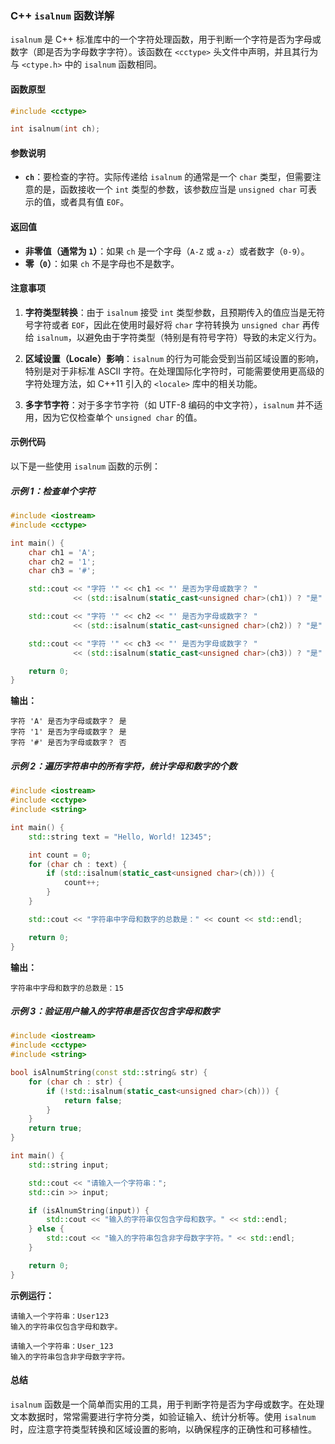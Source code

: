 ### C++ `isalnum` 函数详解

`isalnum` 是 C++ 标准库中的一个字符处理函数，用于判断一个字符是否为字母或数字（即是否为字母数字字符）。该函数在 `<cctype>` 头文件中声明，并且其行为与 `<ctype.h>` 中的 `isalnum` 函数相同。

#### 函数原型

```cpp
#include <cctype>

int isalnum(int ch);
```

#### 参数说明

- **`ch`**：要检查的字符。实际传递给 `isalnum` 的通常是一个 `char` 类型，但需要注意的是，函数接收一个 `int` 类型的参数，该参数应当是 `unsigned char` 可表示的值，或者具有值 `EOF`。

#### 返回值

- **非零值（通常为 `1`）**：如果 `ch` 是一个字母（`A-Z` 或 `a-z`）或者数字（`0-9`）。
- **零（`0`）**：如果 `ch` 不是字母也不是数字。

#### 注意事项

1. **字符类型转换**：由于 `isalnum` 接受 `int` 类型参数，且预期传入的值应当是无符号字符或者 `EOF`，因此在使用时最好将 `char` 字符转换为 `unsigned char` 再传给 `isalnum`，以避免由于字符类型（特别是有符号字符）导致的未定义行为。

2. **区域设置（Locale）影响**：`isalnum` 的行为可能会受到当前区域设置的影响，特别是对于非标准 ASCII 字符。在处理国际化字符时，可能需要使用更高级的字符处理方法，如 C++11 引入的 `<locale>` 库中的相关功能。

3. **多字节字符**：对于多字节字符（如 UTF-8 编码的中文字符），`isalnum` 并不适用，因为它仅检查单个 `unsigned char` 的值。

#### 示例代码

以下是一些使用 `isalnum` 函数的示例：

##### 示例 1：检查单个字符

```cpp
#include <iostream>
#include <cctype>

int main() {
    char ch1 = 'A';
    char ch2 = '1';
    char ch3 = '#';

    std::cout << "字符 '" << ch1 << "' 是否为字母或数字？ " 
              << (std::isalnum(static_cast<unsigned char>(ch1)) ? "是" : "否") << std::endl;

    std::cout << "字符 '" << ch2 << "' 是否为字母或数字？ " 
              << (std::isalnum(static_cast<unsigned char>(ch2)) ? "是" : "否") << std::endl;

    std::cout << "字符 '" << ch3 << "' 是否为字母或数字？ " 
              << (std::isalnum(static_cast<unsigned char>(ch3)) ? "是" : "否") << std::endl;

    return 0;
}
```

**输出：**
```
字符 'A' 是否为字母或数字？ 是
字符 '1' 是否为字母或数字？ 是
字符 '#' 是否为字母或数字？ 否
```

##### 示例 2：遍历字符串中的所有字符，统计字母和数字的个数

```cpp
#include <iostream>
#include <cctype>
#include <string>

int main() {
    std::string text = "Hello, World! 12345";

    int count = 0;
    for (char ch : text) {
        if (std::isalnum(static_cast<unsigned char>(ch))) {
            count++;
        }
    }

    std::cout << "字符串中字母和数字的总数是：" << count << std::endl;

    return 0;
}
```

**输出：**
```
字符串中字母和数字的总数是：15
```

##### 示例 3：验证用户输入的字符串是否仅包含字母和数字

```cpp
#include <iostream>
#include <cctype>
#include <string>

bool isAlnumString(const std::string& str) {
    for (char ch : str) {
        if (!std::isalnum(static_cast<unsigned char>(ch))) {
            return false;
        }
    }
    return true;
}

int main() {
    std::string input;

    std::cout << "请输入一个字符串：";
    std::cin >> input;

    if (isAlnumString(input)) {
        std::cout << "输入的字符串仅包含字母和数字。" << std::endl;
    } else {
        std::cout << "输入的字符串包含非字母数字字符。" << std::endl;
    }

    return 0;
}
```

**示例运行：**

```
请输入一个字符串：User123
输入的字符串仅包含字母和数字。
```

```
请输入一个字符串：User_123
输入的字符串包含非字母数字字符。
```

#### 总结

`isalnum` 函数是一个简单而实用的工具，用于判断字符是否为字母或数字。在处理文本数据时，常常需要进行字符分类，如验证输入、统计分析等。使用 `isalnum` 时，应注意字符类型转换和区域设置的影响，以确保程序的正确性和可移植性。
